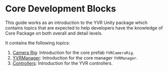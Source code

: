 # Core Development Blocks

This guide works as an introduction to the YVR Unity package which contains topics that are expected to help developers have the knowledge of Core Package on both overall and detail levels.

It contains the following topics:

1. [Camera Rig](./CoreDevelopmentBlocks/CameraRig.md): Introduction for the core prefab `YVRCameraRig`.
2. [YVRManager](./CoreDevelopmentBlocks/YVRManager.md): Introduction for the core manager `YVRManager`.
3. [Controllers](./CoreDevelopmentBlocks/Controllers.md): Introduction for the YVR controllers.
